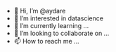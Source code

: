 - 👋 Hi, I’m @aydare
- 👀 I’m interested in datascience
- 🌱 I’m currently learning ...
- 💞️ I’m looking to collaborate on ...
- 📫 How to reach me ...

<!---
aydare/aydare is a ✨ special ✨ repository because its `README.md` (this file) appears on your GitHub profile.
You can click the Preview link to take a look at your changes.
--->
